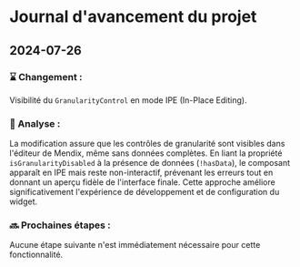 # Journal d'avancement du projet

## 2024-07-26

### ⌛ Changement :
Visibilité du `GranularityControl` en mode IPE (In-Place Editing).

### 🤔 Analyse :
La modification assure que les contrôles de granularité sont visibles dans l'éditeur de Mendix, même sans données complètes. En liant la propriété `isGranularityDisabled` à la présence de données (`!hasData`), le composant apparaît en IPE mais reste non-interactif, prévenant les erreurs tout en donnant un aperçu fidèle de l'interface finale. Cette approche améliore significativement l'expérience de développement et de configuration du widget.

### 🔜 Prochaines étapes :
Aucune étape suivante n'est immédiatement nécessaire pour cette fonctionnalité.

